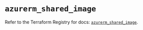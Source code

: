 # `azurerm_shared_image`

Refer to the Terraform Registry for docs: [`azurerm_shared_image`](https://registry.terraform.io/providers/hashicorp/azurerm/3.111.0/docs/resources/shared_image).
